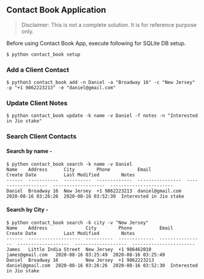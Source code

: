 Contact Book Application
------------------------

> Disclaimer: This is not a complete solution. It is for reference purpose only.

Before using Contact Book App, execute following for SQLite DB setup.

```unix
$ python contact_book setup
```

### Add a Client Contact

```unix
$ python3 contact_book add -n Daniel -a "Broadway 16" -c "New Jersey" -p "+1 9862223213" -e "daniel@gmail.com"
```

### Update Client Notes

```unix
$ python contact_book update -k name -v Daniel -f notes -n "Interested in Jio stake"
```

### Search Client Contacts

#### Search by name -

```unix
$ python contact_book search -k name -v Daniel
Name    Address      City        Phone          Email             Create Date          Last Modified        Notes
------  -----------  ----------  -------------  ----------------  -------------------  -------------------  -----------------------
Daniel  Broadway 16  New Jersey  +1 9862223213  daniel@gmail.com  2020-08-16 03:26:26  2020-08-16 03:52:30  Interested in Jio stake
```

#### Search by City - 

```unix
$ python contact_book search -k city -v "New Jersey"
Name    Address              City        Phone          Email             Create Date          Last Modified        Notes
------  -------------------  ----------  -------------  ----------------  -------------------  -------------------  -----------------------
James   Little India Street  New Jersey  +1 986462010   james@gmail.com   2020-08-16 03:25:49  2020-08-16 03:25:49
Daniel  Broadway 16          New Jersey  +1 9862223213  daniel@gmail.com  2020-08-16 03:26:26  2020-08-16 03:52:30  Interested in Jio stake
```
